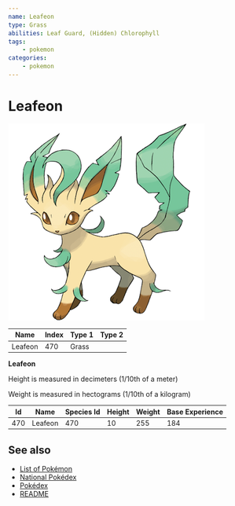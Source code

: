 ```yaml
---
name: Leafeon
type: Grass
abilities: Leaf Guard, (Hidden) Chlorophyll
tags:
    - pokemon
categories:
    - pokemon
---
```


# Leafeon


![Leafeon](images/470.png)

| **Name** | **Index** | **Type 1** | **Type 2** |
|----|----|----|----|
| Leafeon | 470 | Grass  |  |

**Leafeon** 


Height is measured in decimeters (1/10th of a meter)

Weight is measured in hectograms (1/10th of a kilogram)

| **Id** | **Name** | **Species Id** | **Height** | **Weight** | **Base Experience** |
|--------|----------|----------------|------------|------------|---------------------|
| 470 | Leafeon | 470 | 10 | 255 | 184 |


## See also

- [List of Pokémon](../pokemon.md)
- [National Pokédex](../national_pokedex.md)
- [Pokédex](../pokedex.md)
- [README](../README.md)
